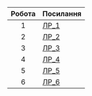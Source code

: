 | Робота | Посилання    |
|:---:|---------|
|  1  | [ЛР_1](https://github.com/Luibomyr-Hnatiuk/devops_labs/tree/main/lab1)|
|  2  | [ЛР_2](https://github.com/Luibomyr-Hnatiuk/devops_labs/tree/main/lab2)|
|  3  | [ЛР_3](https://github.com/Luibomyr-Hnatiuk/devops_labs/tree/main/lab3)|
|  4  | [ЛР_4](https://github.com/Luibomyr-Hnatiuk/devops_labs/tree/main/lab4)|
|  5  | [ЛР_5](https://github.com/Luibomyr-Hnatiuk/devops_labs/tree/main/lab5)|
|  6  | [ЛР_6](https://github.com/Luibomyr-Hnatiuk/devops_labs/tree/main/lab6)|
